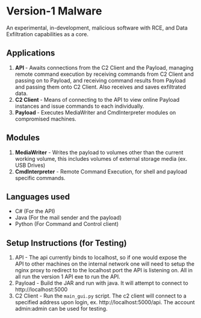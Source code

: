 # Version-1 Malware
An experimental, in-development, malicious software with RCE, and Data Exfiltration capabilities as a core.

## Applications
1. <b> API </b> - Awaits connections from the C2 Client and the Payload, managing remote command execution by receiving commands from C2 Client and passing on to Payload, and receiving command results from Payload and passing them onto C2 Client. Also receives and saves exfiltrated data.
2. <b> C2 Client </b> - Means of connecting to the API to view online Payload instances and issue commands to each individually.
3. <b> Payload </b> - Executes MediaWriter and CmdInterpreter modules on compromised machines.


## Modules
1. <b>MediaWriter</b> - Writes the payload to volumes other than the current working volume, this includes volumes of external storage media (ex. USB Drives)
3. <b>CmdInterpreter</b> - Remote Command Execution, for shell and payload specific commands.


## Languages used
- C# (For the API)
- Java (For the mail sender and the payload)
- Python (For Command and Control client)

## Setup Instructions (for Testing)
1. API - The api currently binds to localhost, so if one would expose the API to other machines on the internal network one will need to setup the nginx proxy to redirect to the localhost port the API is listening on. All in all run the version 1 API exe to run the API.
2. Payload - Build the JAR and run with java. It will attempt to connect to http://localhost:5000
3. C2 Client - Run the `main_gui.py` script. The c2 client will connect to a specified address upon login, ex. http://localhost:5000/api. The account admin:admin can be used for testing.
